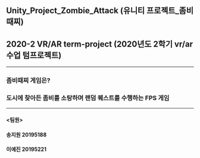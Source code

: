 ## Unity_Project_Zombie_Attack (유니티 프로젝트_좀비때찌)
## 2020-2 VR/AR term-project (2020년도 2학기 vr/ar 수업 텀프로젝트)
-------------------------------------------------------------------
### 좀비때찌 게임은?
### 도시에 찾아든 좀비를 소탕하며 랜덤 퀘스트를 수행하는 FPS 게임
-------------------------------------------------------------------
#### <팀원>
#### 송지원 20195188
#### 이예진 20195221
